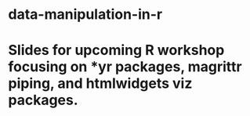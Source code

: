 # data-manipulation-in-r

# Slides for upcoming R workshop focusing on *yr packages, magrittr piping, and htmlwidgets viz packages.

